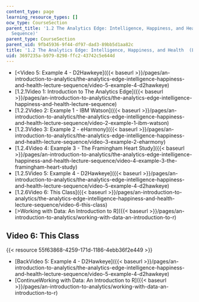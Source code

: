 ```yaml
---
content_type: page
learning_resource_types: []
ocw_type: CourseSection
parent_title: '1.2 The Analytics Edge: Intelligence, Happiness, and Health  (Lecture
  Sequence)'
parent_type: CourseSection
parent_uid: 9fb45936-9f44-df97-dad3-89bb5d1aa82c
title: '1.2 The Analytics Edge: Intelligence, Happiness, and Health  (Lecture Sequence)'
uid: 3697235a-b979-8298-ffc2-43742c5e644d
---
```


*   [\<Video 5: Example 4 - D2Hawkeye]({{< baseurl >}}/pages/an-introduction-to-analytics/the-analytics-edge-intelligence-happiness-and-health-lecture-sequence/video-5-example-4-d2hawkeye)
*   [1.2.1Video 1: Introduction to The Analytics Edge]({{< baseurl >}}/pages/an-introduction-to-analytics/the-analytics-edge-intelligence-happiness-and-health-lecture-sequence)
*   [1.2.2Video 2: Example 1 - IBM Watson]({{< baseurl >}}/pages/an-introduction-to-analytics/the-analytics-edge-intelligence-happiness-and-health-lecture-sequence/video-2-example-1-ibm-watson)
*   [1.2.3Video 3: Example 2 - eHarmony]({{< baseurl >}}/pages/an-introduction-to-analytics/the-analytics-edge-intelligence-happiness-and-health-lecture-sequence/video-3-example-2-eharmony)
*   [1.2.4Video 4: Example 3 - The Framingham Heart Study]({{< baseurl >}}/pages/an-introduction-to-analytics/the-analytics-edge-intelligence-happiness-and-health-lecture-sequence/video-4-example-3-the-framingham-heart-study)
*   [1.2.5Video 5: Example 4 - D2Hawkeye]({{< baseurl >}}/pages/an-introduction-to-analytics/the-analytics-edge-intelligence-happiness-and-health-lecture-sequence/video-5-example-4-d2hawkeye)
*   [1.2.6Video 6: This Class]({{< baseurl >}}/pages/an-introduction-to-analytics/the-analytics-edge-intelligence-happiness-and-health-lecture-sequence/video-6-this-class)
*   [\>Working with Data: An Introduction to R]({{< baseurl >}}/pages/an-introduction-to-analytics/working-with-data-an-introduction-to-r)

Video 6: This Class
-------------------

{{< resource 55f63868-4259-171d-1186-4ebb36f2e449 >}}

*   [BackVideo 5: Example 4 - D2Hawkeye]({{< baseurl >}}/pages/an-introduction-to-analytics/the-analytics-edge-intelligence-happiness-and-health-lecture-sequence/video-5-example-4-d2hawkeye)
*   [ContinueWorking with Data: An Introduction to R]({{< baseurl >}}/pages/an-introduction-to-analytics/working-with-data-an-introduction-to-r)